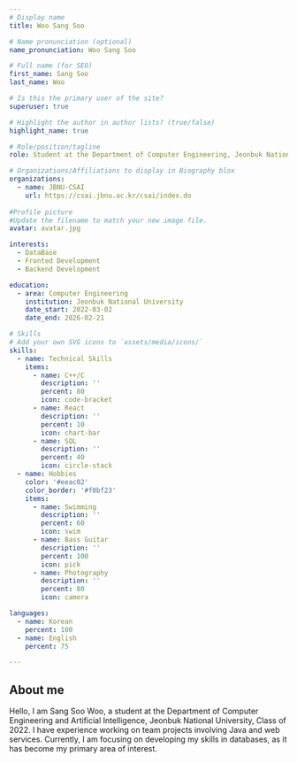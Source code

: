 ```yaml
---
# Display name
title: Woo Sang Soo

# Name pronunciation (optional)
name_pronunciation: Woo Sang Soo

# Full name (for SEO)
first_name: Sang Soo
last_name: Woo

# Is this the primary user of the site?
superuser: true

# Highlight the author in author lists? (true/false)
highlight_name: true

# Role/position/tagline
role: Student at the Department of Computer Engineering, Jeonbuk National University

# Organizations/Affiliations to display in Biography blox
organizations:
  - name: JBNU-CSAI
    url: https://csai.jbnu.ac.kr/csai/index.do
  
#Profile picture
#Update the filename to match your new image file.
avatar: avatar.jpg

interests:
  - DataBase
  - Fronted Development
  - Backend Development

education:
  - area: Computer Engineering
    institution: Jeonbuk National University
    date_start: 2022-03-02
    date_end: 2026-02-21

# Skills
# Add your own SVG icons to `assets/media/icons/`
skills:
  - name: Technical Skills
    items:
      - name: C++/C
        description: ''
        percent: 80
        icon: code-bracket
      - name: React
        description: ''
        percent: 10
        icon: chart-bar
      - name: SQL
        description: ''
        percent: 40
        icon: circle-stack
  - name: Hobbies
    color: '#eeac02'
    color_border: '#f0bf23'
    items:
      - name: Swimming
        description: ''
        percent: 60
        icon: swim
      - name: Bass Guitar
        description: ''
        percent: 100
        icon: pick
      - name: Photography
        description: ''
        percent: 80
        icon: camera

languages:
  - name: Korean
    percent: 100
  - name: English
    percent: 75

---
```


## About me

Hello, I am Sang Soo Woo, a student at the Department of Computer Engineering and Artificial Intelligence, Jeonbuk National University, Class of 2022. I have experience working on team projects involving Java and web services. Currently, I am focusing on developing my skills in databases, as it has become my primary area of interest.


